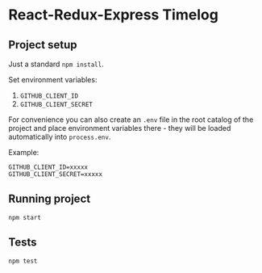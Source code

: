 # React-Redux-Express Timelog

## Project setup
Just a standard `npm install`.

Set environment variables:

<ol>
  <li><code>GITHUB_CLIENT_ID</code></li>
  <li><code>GITHUB_CLIENT_SECRET</code></li>
</ol>

For convenience you can also create an `.env` file in the root catalog of the project and place environment variables there - they will be loaded automatically into `process.env`.

Example:
```
GITHUB_CLIENT_ID=xxxxx
GITHUB_CLIENT_SECRET=xxxxx
```

## Running project
`npm start`

## Tests
`npm test`

